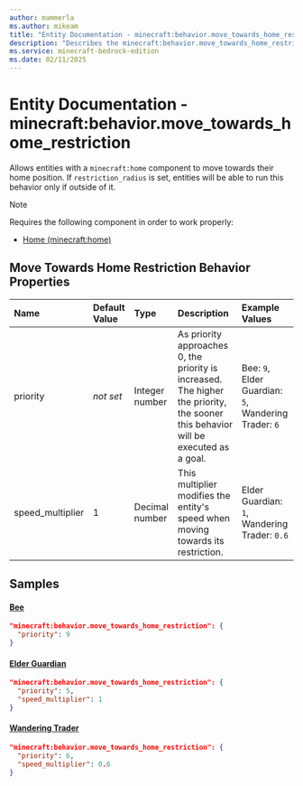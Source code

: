 ```yaml
---
author: mammerla
ms.author: mikeam
title: "Entity Documentation - minecraft:behavior.move_towards_home_restriction"
description: "Describes the minecraft:behavior.move_towards_home_restriction ai behavior component"
ms.service: minecraft-bedrock-edition
ms.date: 02/11/2025 
---
```


# Entity Documentation - minecraft:behavior.move_towards_home_restriction

Allows entities with a `minecraft:home` component to move towards their home position. 
		If `restriction_radius` is set, entities will be able to run this behavior only if outside of it.

> [!Note]
> Requires the following component in order to work properly:
> 
> * [Home (minecraft:home)](../EntityComponents/minecraftComponent_home.md)
> 

## Move Towards Home Restriction Behavior Properties

|Name       |Default Value |Type |Description |Example Values |
|:----------|:-------------|:----|:-----------|:------------- |
| priority | *not set* | Integer number | As priority approaches 0, the priority is increased. The higher the priority, the sooner this behavior will be executed as a goal. | Bee: `9`, Elder Guardian: `5`, Wandering Trader: `6` | 
| speed_multiplier | 1 | Decimal number | This multiplier modifies the entity's speed when moving towards its restriction. | Elder Guardian: `1`, Wandering Trader: `0.6` | 

## Samples

#### [Bee](https://github.com/Mojang/bedrock-samples/tree/preview/behavior_pack/entities/bee.json)


```json
"minecraft:behavior.move_towards_home_restriction": {
  "priority": 9
}
```

#### [Elder Guardian](https://github.com/Mojang/bedrock-samples/tree/preview/behavior_pack/entities/elder_guardian.json)


```json
"minecraft:behavior.move_towards_home_restriction": {
  "priority": 5,
  "speed_multiplier": 1
}
```

#### [Wandering Trader](https://github.com/Mojang/bedrock-samples/tree/preview/behavior_pack/entities/wandering_trader.json)


```json
"minecraft:behavior.move_towards_home_restriction": {
  "priority": 6,
  "speed_multiplier": 0.6
}
```
